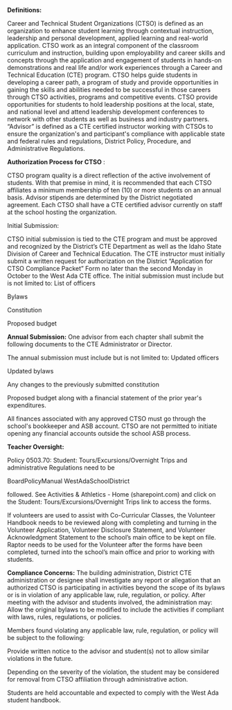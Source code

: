 
**Definitions:**


Career and Technical Student Organizations (CTSO) is defined as an organization to enhance student learning
through contextual instruction, leadership and personal development, applied learning and real-world
application.
CTSO work as an integral component of the classroom curriculum and instruction, building upon
employability and career skills and concepts through the application and engagement of students in
hands-on demonstrations and real life and/or work experiences through a Career and Technical
Education (CTE) program.
CTSO helps guide students in developing a career path, a program of study and provide opportunities in
gaining the skills and abilities needed to be successful in those careers through CTSO activities, programs
and competitive events.
CTSO provide opportunities for students to hold leadership positions at the local, state, and national
level and attend leadership development conferences to network with other students as well as business
and industry partners.
“Advisor” is defined as a CTE certified instructor working with CTSOs to ensure the organization's and
participant's compliance with applicable state and federal rules and regulations, District Policy, Procedure, and
Administrative Regulations.

**Authorization Process for CTSO** :


CTSO program quality is a direct reflection of the active involvement of students. With that premise in mind, it
is recommended that each CTSO affiliates a minimum membership of ten (10) or more students on an annual
basis.
Advisor stipends are determined by the District negotiated agreement.
Each CTSO shall have a CTE certified advisor currently on staff at the school hosting the organization.

Initial Submission:


CTSO initial submission is tied to the CTE program and must be approved and recognized by the District’s CTE
Department as well as the Idaho State Division of Career and Technical Education.
The CTE instructor must initially submit a written request for authorization on the District “Application for
CTSO Compliance Packet” Form no later than the second Monday in October to the West Ada CTE office.
The initial submission must include but is not limited to:
List of officers


Bylaws


Constitution


Proposed budget

**Annual Submission:**
One advisor from each chapter shall submit the following documents to the CTE Administrator or Director.


The annual submission must include but is not limited to:
Updated officers


Updated bylaws


Any changes to the previously submitted constitution


Proposed budget along with a financial statement of the prior year's expenditures.

All finances associated with any approved CTSO must go through the school's bookkeeper and ASB account. CTSO
are not permitted to initiate opening any financial accounts outside the school ASB process.

**Teacher Oversight:**


Policy 0503.70: Student: Tours/Excursions/Overnight Trips and administrative Regulations need to be


BoardPolicyManual
WestAdaSchoolDistrict



followed.
See Activities & Athletics - Home (sharepoint.com) and click on the Student:
Tours/Excursions/Overnight Trips link to access the forms.


If volunteers are used to assist with Co-Curricular Classes, the Volunteer Handbook needs to be reviewed
along with completing and turning in the Volunteer Application, Volunteer Disclosure Statement, and
Volunteer Acknowledgment Statement to the school’s main office to be kept on file.
Raptor needs to be used for the Volunteer after the forms have been completed, turned into the school’s
main office and prior to working with students.

**Compliance Concerns:**
The building administration, District CTE administration or designee shall investigate any report or allegation that an
authorized CTSO is participating in activities beyond the scope of its bylaws or is in violation of any applicable law,
rule, regulation, or policy. After meeting with the advisor and students involved, the administration may:
Allow the original bylaws to be modified to include the activities if compliant with laws, rules, regulations, or
policies.


Members found violating any applicable law, rule, regulation, or policy will be subject to the following:


Provide written notice to the advisor and student(s) not to allow similar violations in the future.


Depending on the severity of the violation, the student may be considered for removal from CTSO
affiliation through administrative action.


Students are held accountable and expected to comply with the West Ada student handbook.

